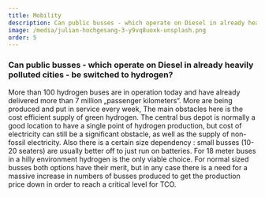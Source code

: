 ```yaml
---
title: Mobility
description: Can public busses - which operate on Diesel in already heavily polluted cities - be switched to hydrogen?
image: /media/julian-hochgesang-3-y9vq8uoxk-unsplash.png
order: 5
---
```


### Can public busses - which operate on Diesel in already heavily polluted cities - be switched to hydrogen?

More than 100 hydrogen buses are in operation today and have already delivered more than 7 million „passenger kilometers“. More are being produced and put in service every week, The main obstacles here is the cost efficient supply of green hydrogen. The central bus depot is normally a good location to have a single point of hydrogen production, but cost of electricity can still be a significant obstacle, as well as the supply of non-fossil electricity. Also there is a certain size dependency : small busses (10-20 seaters) are usually better off to just run on batteries. For 18 meter buses in a hilly environment hydrogen is the only viable choice. For normal sized busses both options have their merit, but in any case there is a need for a massive increase in numbers of busses produced to get the production price down in order to reach a critical level for TCO.
